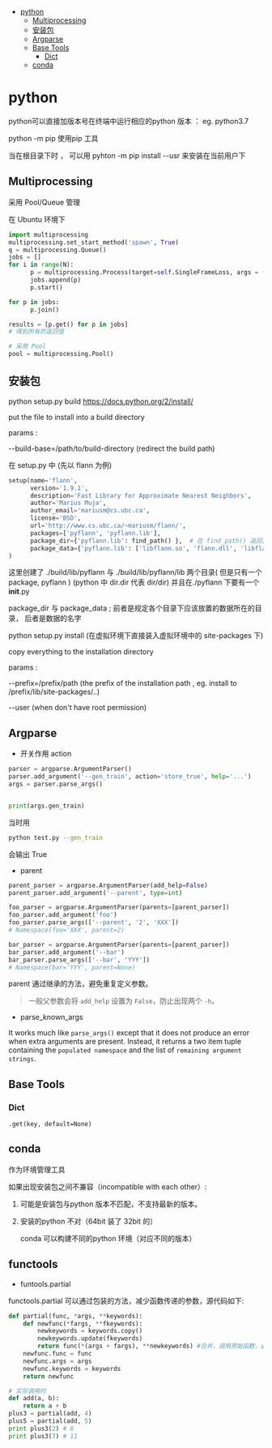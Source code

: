 
<!-- vim-markdown-toc GFM -->

- [python](#python)
  - [Multiprocessing](#multiprocessing)
  - [安装包](#安装包)
  - [Argparse](#argparse)
  - [Base Tools](#base-tools)
    - [Dict](#dict)
  - [conda](#conda)

<!-- vim-markdown-toc -->

# python

python可以直接加版本号在终端中运行相应的python 版本 ： eg. python3.7

python -m pip 使用pip 工具

当在根目录下时 ， 可以用 pyhton -m pip install --usr 来安装在当前用户下

## Multiprocessing

采用 Pool/Queue 管理

在 Ubuntu 环境下

```python
import multiprocessing
multiprocessing.set_start_method('spawn', True)
q = multiprocessing.Queue()
jobs = []
for i in range(N):
      p = multiprocessing.Process(target=self.SingleFrameLoss, args = (i, cur_xy, tar_xy, desc))
      jobs.append(p)
      p.start()

for p in jobs:
      p.join()

results = [p.get() for p in jobs]
# 得到所有的返回值

# 采用 Pool
pool = multiprocessing.Pool()
```

## 安装包

python setup.py build  <https://docs.python.org/2/install/>

put the file to install into a build directory

params :

--build-base=/path/to/build-directory (redirect the build path)

在 setup.py 中 (先以 flann 为例)

```python
setup(name='flann',
      version='1.9.1',
      description='Fast Library for Approximate Nearest Neighbors',
      author='Marius Muja',
      author_email='mariusm@cs.ubc.ca',
      license='BSD',
      url='http://www.cs.ubc.ca/~mariusm/flann/',
      packages=['pyflann', 'pyflann.lib'],
      package_dir={'pyflann.lib': find_path() },  # 在 find_path() 返回目录中寻找 package_data 中的文件，并将找到的文件放在 ./pyflann/lib 下
      package_data={'pyflann.lib': ['libflann.so', 'flann.dll', 'libflann.dll', 'libflann.dylib']}, 
)
```

这里创建了 ./build/lib/pyflann 与 ./build/lib/pyflann/lib 两个目录( 但是只有一个 package,  pyflann ) (python 中 dir.dir 代表 dir/dir) 并且在./pyflann 下要有一个 __init__.py

package_dir 与 package_data ; 前者是规定各个目录下应该放置的数据所在的目录， 后者是数据的名字

python setup.py install (在虚拟环境下直接装入虚拟环境中的 site-packages 下)

copy everything to the installation directory 

params :

--prefix=/prefix/path  (the prefix of the installation path , eg. install to /prefix/lib/site-packages/..)

--user (when don't have root permission)

## Argparse

* 开关作用 action

```python
parser = argparse.ArgumentParser()
parser.add_argument('--gen_train', action='store_true', help='...')
args = parser.parse_args()


print(args.gen_train)
```

当时用

```bash
python test.py --gen_train
```

会输出 True

* parent

```python
parent_parser = argparse.ArgumentParser(add_help=False)
parent_parser.add_argument('--parent', type=int)

foo_parser = argparse.ArgumentParser(parents=[parent_parser])
foo_parser.add_argument('foo')
foo_parser.parse_args(['--parent', '2', 'XXX'])
# Namespace(foo='XXX', parent=2)

bar_parser = argparse.ArgumentParser(parents=[parent_parser])
bar_parser.add_argument('--bar')
bar_parser.parse_args(['--bar', 'YYY'])
# Namespace(bar='YYY', parent=None)
```

parent 通过继承的方法，避免重复定义参数。

>一般父参数会将 `add_help` 设置为 `False`，防止出现两个 `-h`。

* parse_known_args

It works much like `parse_args()` except that it does not produce an error when extra arguments are present. Instead, it returns a two item tuple containing the `populated namespace` and the list of `remaining argument strings`.

## Base Tools

### Dict

`.get(key, default=None)`

## conda

作为环境管理工具

如果出现安装包之间不兼容（incompatible with each other）:

1. 可能是安装包与python 版本不匹配，不支持最新的版本。

2. 安装的python 不对（64bit 装了 32bit 的）

   conda 可以构建不同的python 环境（对应不同的版本）

## functools

* funtools.partial

functools.partial 可以通过包装的方法，减少函数传递的参数，源代码如下:

```python
def partial(func, *args, **keywords):
    def newfunc(*fargs, **fkeywords):
        newkeywords = keywords.copy()
        newkeywords.update(fkeywords)
        return func(*(args + fargs), **newkeywords) #合并，调用原始函数，此时用了partial的参数
    newfunc.func = func
    newfunc.args = args
    newfunc.keywords = keywords
    return newfunc

# 实际调用时
def add(a, b):
    return a + b
plus3 = partial(add, 4)
plus5 = partial(add, 5)
print plus3(2) # 6
print plus3(7) # 11
```

